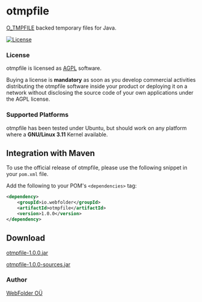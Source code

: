 # otmpfile

[O_TMPFILE](https://kernelnewbies.org/Linux_3.11#head-8be09d59438b31c2a724547838f234cb33c40357) backed temporary files for Java.

[![License](https://img.shields.io/badge/license-AGPL-blue.svg)](https://github.com/webfolderio/otmpfile/blob/master/LICENSE)

### License
otmpfile is licensed as [AGPL](https://github.com/webfolderio/otmpfile/blob/master/LICENSE) software.

Buying a license is __mandatory__ as soon as you develop commercial activities distributing the
otmpfile software inside your product or deploying it on a network without disclosing the source code of your own applications under the AGPL license.

### Supported Platforms
otmpfile has been tested under Ubuntu, but should work on any platform where a __GNU/Linux 3.11__ Kernel available.

Integration with Maven
----------------------

To use the official release of otmpfile, please use the following snippet in your `pom.xml` file.

Add the following to your POM's `<dependencies>` tag:

```xml
<dependency>
    <groupId>io.webfolder</groupId>
    <artifactId>otmpfile</artifactId>
    <version>1.0.0</version>
</dependency>
```

Download
--------
[otmpfile-1.0.0.jar](https://search.maven.org/remotecontent?filepath=io/webfolder/otmpfile/1.0.0/otmpfile-1.0.0.jar)

[otmpfile-1.0.0-sources.jar](https://search.maven.org/remotecontent?filepath=io/webfolder/otmpfile/1.0.0/otmpfile-1.0.0-sources.jar)


### Author
[WebFolder OÜ](https://webfolder.io)
